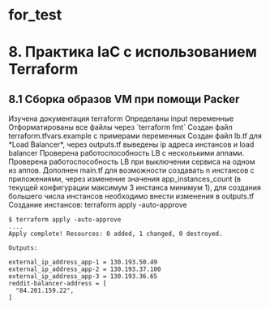 # for_test
<h1> 8. Практика IaC с использованием Terraform  </h1>
<h2> 8.1 Сборка образов VM при помощи Packer</h2>
Изучена документация terraform 
Определаны input переменные 
Отформатированы все файлы через `terraform fmt`
Создан файл terraform.tfvars.example с примерами переменных
Создан файл lb.tf для *Load Balancer*, через outputs.tf выведены ip адреса инстансов и load balancer
Проверена работоспособность LB с несколькими аппами. Проверена работоспособность LB при выключении сервиса на одном из аппов.
Дополнен main.tf для возможности создавать n инстансов с приложениями, через изменение значения app_instances_count (в текущей конфигурации максимум 3 инстанса минимум 1), для создания большего числа инстансов необходимо внести изменения в outputs.tf
Создание инстансов: terraform apply -auto-approve

```
$ terraform apply -auto-approve
....
Apply complete! Resources: 0 added, 1 changed, 0 destroyed.

Outputs:

external_ip_address_app-1 = 130.193.50.49
external_ip_address_app-2 = 130.193.37.100
external_ip_address_app-3 = 130.193.36.65
reddit-balancer-address = [
  "84.201.159.22",
]
```
